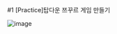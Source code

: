 #1 [Practice]탑다운 쯔꾸르 게임 만들기

![image](https://user-images.githubusercontent.com/50513500/151964666-52aaa646-c6ab-4922-a306-d81d8b6e5923.png)

